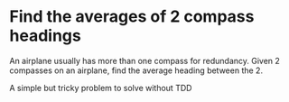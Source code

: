 # Find the averages of 2 compass headings

An airplane usually has more than one compass for redundancy.
Given 2 compasses on an airplane, find the average heading between the 2.

A simple but tricky problem to solve without TDD

